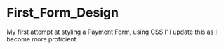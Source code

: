 # First_Form_Design
My first attempt at styling a Payment Form, using CSS
I'll update this as I become more proficient.
